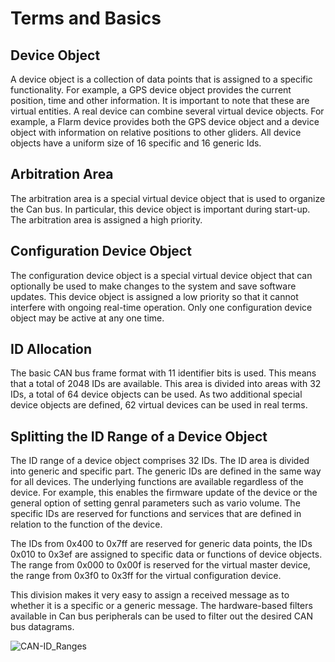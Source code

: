 Terms and Basics
===

Device Object
---
A device object is a collection of data points that is assigned to a specific functionality. For example, a GPS device object provides the current position, time and other information. It is important to note that these are virtual entities. A real device can combine several virtual device objects. For example, a Flarm device provides both the GPS device object and a device object with information on relative positions to other gliders. All device objects have a uniform size of 16 specific and 16 generic Ids.

Arbitration Area
---
The arbitration area is a special virtual device object that is used to organize the Can bus. In particular, this device object is important during start-up. The arbitration area is assigned a high priority.

Configuration Device Object
---
The configuration device object is a special virtual device object that can optionally be used to make changes to the system and save software updates. This device object is assigned a low priority so that it cannot interfere with ongoing real-time operation. Only one configuration device object may be active at any one time.

ID Allocation
---
The basic CAN bus frame format with 11 identifier bits is used. This means that a total of 2048 IDs are available. This area is divided into areas with 32 IDs, a total of 64 device objects can be used. As two additional special device objects are defined, 62 virtual devices can be used in real terms.

Splitting the ID Range of a Device Object
---
The ID range of a device object comprises 32 IDs. The ID area is divided into generic and specific part. The generic IDs are defined in the same way for all devices. The underlying functions are available regardless of the device. For example, this enables the firmware update of the device or the general option of setting genral parameters such as vario volume. The specific IDs are reserved for functions and services that are defined in relation to the function of the device.

The IDs from 0x400 to 0x7ff are reserved for generic data points, the IDs 0x010 to 0x3ef are assigned to specific data or functions of device objects. The range from 0x000 to 0x00f is reserved for the virtual master device, the range from 0x3f0 to 0x3ff for the virtual configuration device.

This division makes it very easy to assign a received message as to whether it is a specific or a generic message. The hardware-based filters available in Can bus peripherals can be used to filter out the desired CAN bus datagrams.

![CAN-ID_Ranges](https://raw.githubusercontent.com/larus-breeze/doc_larus/master/documentation/can_details/assets/id_ranges.png)

